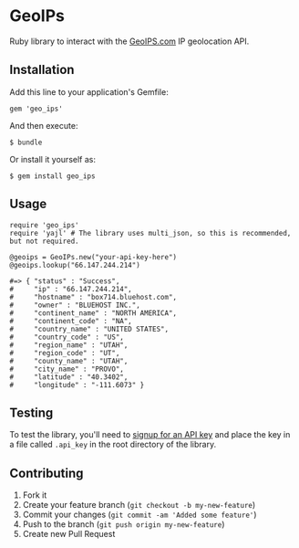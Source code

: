 # GeoIPs

Ruby library to interact with the [GeoIPS.com](http://www.geoips.com/developer) IP geolocation API.

## Installation

Add this line to your application's Gemfile:

    gem 'geo_ips'

And then execute:

    $ bundle

Or install it yourself as:

    $ gem install geo_ips

## Usage

    require 'geo_ips'
    require 'yajl' # The library uses multi_json, so this is recommended, but not required.
    
    @geoips = GeoIPs.new("your-api-key-here")
    @geoips.lookup("66.147.244.214")
    
    #=> { "status" : "Success", 
    #     "ip" : "66.147.244.214", 
    #     "hostname" : "box714.bluehost.com", 
    #     "owner" : "BLUEHOST INC.", 
    #     "continent_name" : "NORTH AMERICA", 
    #     "continent_code" : "NA", 
    #     "country_name" : "UNITED STATES", 
    #     "country_code" : "US", 
    #     "region_name" : "UTAH", 
    #     "region_code" : "UT", 
    #     "county_name" : "UTAH", 
    #     "city_name" : "PROVO", 
    #     "latitude" : "40.3402", 
    #     "longitude" : "-111.6073" }

## Testing
To test the library, you'll need to [signup for an API key](http://www.geoips.com/auth/register) and place the key in a file called `.api_key` in the root directory of the library.

## Contributing

1. Fork it
2. Create your feature branch (`git checkout -b my-new-feature`)
3. Commit your changes (`git commit -am 'Added some feature'`)
4. Push to the branch (`git push origin my-new-feature`)
5. Create new Pull Request
